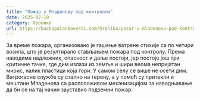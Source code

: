 ```yaml
---
title: "Пожар у Младенову под контролом"
date: 2025-07-10
category: Хроника
url: https://backapalankavesti.com/hronika/pozar-u-mladenovu-pod-kontrolom/
---
```


За време пожара, организовано је гашење ватрене стихије са по четири возила, што је резултирало стављањем пожара под контролу. Према наводима надлежних, опасност и даље постоји, јер постоје још три критичне тачке, где дим излази из земље и шири веома непријатан мирис, налик пластици која гори. У самом селу се више не осети дим. Ватрогасне службе су стално на терену, а у помоћ су притекли и мештани Младенова са расположивом механизацијом за наводњавање да би се на тај начин зауставио подземни пожар.

